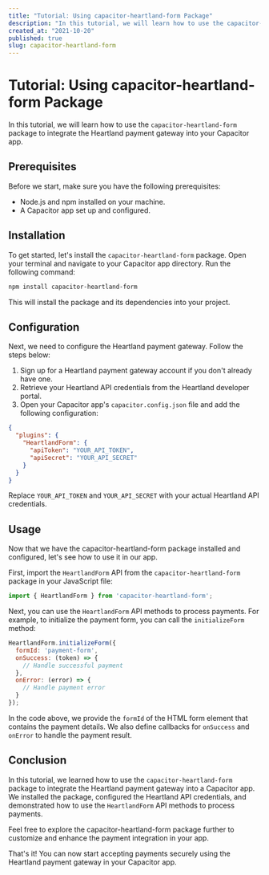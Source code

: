```yaml
---
title: "Tutorial: Using capacitor-heartland-form Package"
description: "In this tutorial, we will learn how to use the capacitor-heartland-form package to integrate the Heartland payment gateway into your Capacitor app."
created_at: "2021-10-20"
published: true
slug: capacitor-heartland-form
---
```


# Tutorial: Using capacitor-heartland-form Package

In this tutorial, we will learn how to use the `capacitor-heartland-form` package to integrate the Heartland payment gateway into your Capacitor app.

## Prerequisites

Before we start, make sure you have the following prerequisites:

- Node.js and npm installed on your machine.
- A Capacitor app set up and configured.

## Installation

To get started, let's install the `capacitor-heartland-form` package. Open your terminal and navigate to your Capacitor app directory. Run the following command:

```bash
npm install capacitor-heartland-form
```

This will install the package and its dependencies into your project.

## Configuration

Next, we need to configure the Heartland payment gateway. Follow the steps below:

1. Sign up for a Heartland payment gateway account if you don't already have one.
2. Retrieve your Heartland API credentials from the Heartland developer portal.
3. Open your Capacitor app's `capacitor.config.json` file and add the following configuration:

```json
{
  "plugins": {
    "HeartlandForm": {
      "apiToken": "YOUR_API_TOKEN",
      "apiSecret": "YOUR_API_SECRET"
    }
  }
}
```

Replace `YOUR_API_TOKEN` and `YOUR_API_SECRET` with your actual Heartland API credentials.

## Usage

Now that we have the capacitor-heartland-form package installed and configured, let's see how to use it in our app.

First, import the `HeartlandForm` API from the `capacitor-heartland-form` package in your JavaScript file:

```javascript
import { HeartlandForm } from 'capacitor-heartland-form';
```

Next, you can use the `HeartlandForm` API methods to process payments. For example, to initialize the payment form, you can call the `initializeForm` method:

```javascript
HeartlandForm.initializeForm({
  formId: 'payment-form',
  onSuccess: (token) => {
    // Handle successful payment
  },
  onError: (error) => {
    // Handle payment error
  }
});
```

In the code above, we provide the `formId` of the HTML form element that contains the payment details. We also define callbacks for `onSuccess` and `onError` to handle the payment result.

## Conclusion

In this tutorial, we learned how to use the `capacitor-heartland-form` package to integrate the Heartland payment gateway into a Capacitor app. We installed the package, configured the Heartland API credentials, and demonstrated how to use the `HeartlandForm` API methods to process payments.

Feel free to explore the capacitor-heartland-form package further to customize and enhance the payment integration in your app.

That's it! You can now start accepting payments securely using the Heartland payment gateway in your Capacitor app.

